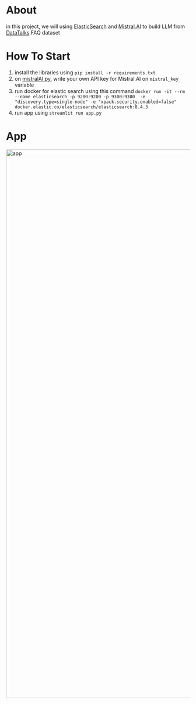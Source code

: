 # About

in this project, we will using [ElasticSearch](https://www.elastic.co/guide/en/elasticsearch/client/python-api/current/index.html) and [Mistral.AI](https://mistral.ai/) to build LLM from [DataTalks](https://datatalks.club/) FAQ dataset 

# How To Start

1. install the libraries using `pip install -r requirements.txt`
2. on [mistralAI.py](./mistralAI.py), write your own API key for Mistral.AI on `mistral_key` variable
3. run docker for elastic search using this command `docker run -it --rm --name elasticsearch -p 9200:9200 -p 9300:9300  -e "discovery.type=single-node" -e "xpack.security.enabled=false"  docker.elastic.co/elasticsearch/elasticsearch:8.4.3`
4. run app using `streamlit run app.py`

# App 

<img width="1500" alt="app" src="https://github.com/lixx21/LLM-DataTalks-FAQ/assets/91602612/30a97410-d214-4d25-bfd8-bc57bb016369">
